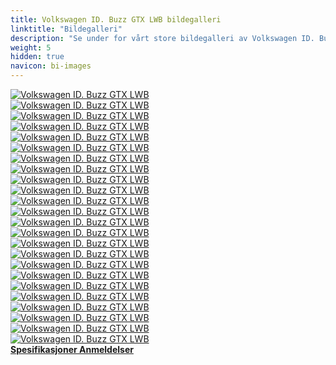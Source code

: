 ```yaml
---
title: Volkswagen ID. Buzz GTX LWB bildegalleri
linktitle: "Bildegalleri"
description: "Se under for vårt store bildegalleri av Volkswagen ID. Buzz GTX LWB. Klikk på bildene for høyoppløselige versjoner."
weight: 5
hidden: true
navicon: bi-images
---
```

<!-- markdownlint-disable MD033 -->
<div class="row" id ="my-gallery">
	<div class="pswp-grid-item col-6 col-md-4">
		<a href="https://media.evkx.net/multimedia/models/volkswagen/id._buzz/id._buzz_gtx_lwb/exterior_1.jpg"
data-pswp-src="https://media.evkx.net/multimedia/models/volkswagen/id._buzz/id._buzz_gtx_lwb/exterior_1.jpg"
data-pswp-width="3000"
data-pswp-height="1999" 
target="_blank">
			<img src="https://media.evkx.net/multimedia/models/volkswagen/id._buzz/id._buzz_gtx_lwb/exterior_1_xst.jpg" alt="Volkswagen ID. Buzz GTX LWB" class="img-fluid " />
		</a>
	</div>
	<div class="pswp-grid-item col-6 col-md-4">
		<a href="https://media.evkx.net/multimedia/models/volkswagen/id._buzz/id._buzz_gtx_lwb/exterior_2.jpg"
data-pswp-src="https://media.evkx.net/multimedia/models/volkswagen/id._buzz/id._buzz_gtx_lwb/exterior_2.jpg"
data-pswp-width="3000"
data-pswp-height="1999" 
target="_blank">
			<img src="https://media.evkx.net/multimedia/models/volkswagen/id._buzz/id._buzz_gtx_lwb/exterior_2_xst.jpg" alt="Volkswagen ID. Buzz GTX LWB" class="img-fluid " />
		</a>
	</div>
	<div class="pswp-grid-item col-6 col-md-4">
		<a href="https://media.evkx.net/multimedia/models/volkswagen/id._buzz/id._buzz_gtx_lwb/exterior_3.jpg"
data-pswp-src="https://media.evkx.net/multimedia/models/volkswagen/id._buzz/id._buzz_gtx_lwb/exterior_3.jpg"
data-pswp-width="3000"
data-pswp-height="1999" 
target="_blank">
			<img src="https://media.evkx.net/multimedia/models/volkswagen/id._buzz/id._buzz_gtx_lwb/exterior_3_xst.jpg" alt="Volkswagen ID. Buzz GTX LWB" class="img-fluid " />
		</a>
	</div>
	<div class="pswp-grid-item col-6 col-md-4">
		<a href="https://media.evkx.net/multimedia/models/volkswagen/id._buzz/id._buzz_gtx_lwb/exterior_4.jpg"
data-pswp-src="https://media.evkx.net/multimedia/models/volkswagen/id._buzz/id._buzz_gtx_lwb/exterior_4.jpg"
data-pswp-width="3000"
data-pswp-height="1999" 
target="_blank">
			<img src="https://media.evkx.net/multimedia/models/volkswagen/id._buzz/id._buzz_gtx_lwb/exterior_4_xst.jpg" alt="Volkswagen ID. Buzz GTX LWB" class="img-fluid " />
		</a>
	</div>
	<div class="pswp-grid-item col-6 col-md-4">
		<a href="https://media.evkx.net/multimedia/models/volkswagen/id._buzz/id._buzz_gtx_lwb/exterior_5.jpg"
data-pswp-src="https://media.evkx.net/multimedia/models/volkswagen/id._buzz/id._buzz_gtx_lwb/exterior_5.jpg"
data-pswp-width="3000"
data-pswp-height="2000" 
target="_blank">
			<img src="https://media.evkx.net/multimedia/models/volkswagen/id._buzz/id._buzz_gtx_lwb/exterior_5_xst.jpg" alt="Volkswagen ID. Buzz GTX LWB" class="img-fluid " />
		</a>
	</div>
	<div class="pswp-grid-item col-6 col-md-4">
		<a href="https://media.evkx.net/multimedia/models/volkswagen/id._buzz/id._buzz_gtx_lwb/exterior_6.jpg"
data-pswp-src="https://media.evkx.net/multimedia/models/volkswagen/id._buzz/id._buzz_gtx_lwb/exterior_6.jpg"
data-pswp-width="3000"
data-pswp-height="2000" 
target="_blank">
			<img src="https://media.evkx.net/multimedia/models/volkswagen/id._buzz/id._buzz_gtx_lwb/exterior_6_xst.jpg" alt="Volkswagen ID. Buzz GTX LWB" class="img-fluid " />
		</a>
	</div>
	<div class="pswp-grid-item col-6 col-md-4">
		<a href="https://media.evkx.net/multimedia/models/volkswagen/id._buzz/id._buzz_gtx_lwb/frontseats_1.jpg"
data-pswp-src="https://media.evkx.net/multimedia/models/volkswagen/id._buzz/id._buzz_gtx_lwb/frontseats_1.jpg"
data-pswp-width="3000"
data-pswp-height="2010" 
target="_blank">
			<img src="https://media.evkx.net/multimedia/models/volkswagen/id._buzz/id._buzz_gtx_lwb/frontseats_1_xst.jpg" alt="Volkswagen ID. Buzz GTX LWB" class="img-fluid " />
		</a>
	</div>
	<div class="pswp-grid-item col-6 col-md-4">
		<a href="https://media.evkx.net/multimedia/models/volkswagen/id._buzz/id._buzz_gtx_lwb/frontseats_2.jpg"
data-pswp-src="https://media.evkx.net/multimedia/models/volkswagen/id._buzz/id._buzz_gtx_lwb/frontseats_2.jpg"
data-pswp-width="3000"
data-pswp-height="2010" 
target="_blank">
			<img src="https://media.evkx.net/multimedia/models/volkswagen/id._buzz/id._buzz_gtx_lwb/frontseats_2_xst.jpg" alt="Volkswagen ID. Buzz GTX LWB" class="img-fluid " />
		</a>
	</div>
	<div class="pswp-grid-item col-6 col-md-4">
		<a href="https://media.evkx.net/multimedia/models/volkswagen/id._buzz/id._buzz_gtx_lwb/frontseats_3.jpg"
data-pswp-src="https://media.evkx.net/multimedia/models/volkswagen/id._buzz/id._buzz_gtx_lwb/frontseats_3.jpg"
data-pswp-width="3000"
data-pswp-height="2000" 
target="_blank">
			<img src="https://media.evkx.net/multimedia/models/volkswagen/id._buzz/id._buzz_gtx_lwb/frontseats_3_xst.jpg" alt="Volkswagen ID. Buzz GTX LWB" class="img-fluid " />
		</a>
	</div>
	<div class="pswp-grid-item col-6 col-md-4">
		<a href="https://media.evkx.net/multimedia/models/volkswagen/id._buzz/id._buzz_gtx_lwb/headlights_1.jpg"
data-pswp-src="https://media.evkx.net/multimedia/models/volkswagen/id._buzz/id._buzz_gtx_lwb/headlights_1.jpg"
data-pswp-width="3000"
data-pswp-height="2000" 
target="_blank">
			<img src="https://media.evkx.net/multimedia/models/volkswagen/id._buzz/id._buzz_gtx_lwb/headlights_1_xst.jpg" alt="Volkswagen ID. Buzz GTX LWB" class="img-fluid " />
		</a>
	</div>
	<div class="pswp-grid-item col-6 col-md-4">
		<a href="https://media.evkx.net/multimedia/models/volkswagen/id._buzz/id._buzz_gtx_lwb/main_1.jpg"
data-pswp-src="https://media.evkx.net/multimedia/models/volkswagen/id._buzz/id._buzz_gtx_lwb/main_1.jpg"
data-pswp-width="3000"
data-pswp-height="1999" 
target="_blank">
			<img src="https://media.evkx.net/multimedia/models/volkswagen/id._buzz/id._buzz_gtx_lwb/main_1_xst.jpg" alt="Volkswagen ID. Buzz GTX LWB" class="img-fluid " />
		</a>
	</div>
	<div class="pswp-grid-item col-6 col-md-4">
		<a href="https://media.evkx.net/multimedia/models/volkswagen/id._buzz/id._buzz_gtx_lwb/screens_1.jpg"
data-pswp-src="https://media.evkx.net/multimedia/models/volkswagen/id._buzz/id._buzz_gtx_lwb/screens_1.jpg"
data-pswp-width="3000"
data-pswp-height="2000" 
target="_blank">
			<img src="https://media.evkx.net/multimedia/models/volkswagen/id._buzz/id._buzz_gtx_lwb/screens_1_xst.jpg" alt="Volkswagen ID. Buzz GTX LWB" class="img-fluid " />
		</a>
	</div>
	<div class="pswp-grid-item col-6 col-md-4">
		<a href="https://media.evkx.net/multimedia/models/volkswagen/id._buzz/id._buzz_gtx_lwb/screens_2.jpg"
data-pswp-src="https://media.evkx.net/multimedia/models/volkswagen/id._buzz/id._buzz_gtx_lwb/screens_2.jpg"
data-pswp-width="3000"
data-pswp-height="2000" 
target="_blank">
			<img src="https://media.evkx.net/multimedia/models/volkswagen/id._buzz/id._buzz_gtx_lwb/screens_2_xst.jpg" alt="Volkswagen ID. Buzz GTX LWB" class="img-fluid " />
		</a>
	</div>
	<div class="pswp-grid-item col-6 col-md-4">
		<a href="https://media.evkx.net/multimedia/models/volkswagen/id._buzz/id._buzz_gtx_lwb/screens_3.jpg"
data-pswp-src="https://media.evkx.net/multimedia/models/volkswagen/id._buzz/id._buzz_gtx_lwb/screens_3.jpg"
data-pswp-width="3000"
data-pswp-height="2000" 
target="_blank">
			<img src="https://media.evkx.net/multimedia/models/volkswagen/id._buzz/id._buzz_gtx_lwb/screens_3_xst.jpg" alt="Volkswagen ID. Buzz GTX LWB" class="img-fluid " />
		</a>
	</div>
	<div class="pswp-grid-item col-6 col-md-4">
		<a href="https://media.evkx.net/multimedia/models/volkswagen/id._buzz/id._buzz_gtx_lwb/screens_4.jpg"
data-pswp-src="https://media.evkx.net/multimedia/models/volkswagen/id._buzz/id._buzz_gtx_lwb/screens_4.jpg"
data-pswp-width="3000"
data-pswp-height="1999" 
target="_blank">
			<img src="https://media.evkx.net/multimedia/models/volkswagen/id._buzz/id._buzz_gtx_lwb/screens_4_xst.jpg" alt="Volkswagen ID. Buzz GTX LWB" class="img-fluid " />
		</a>
	</div>
	<div class="pswp-grid-item col-6 col-md-4">
		<a href="https://media.evkx.net/multimedia/models/volkswagen/id._buzz/id._buzz_gtx_lwb/secondrowseats_1.jpg"
data-pswp-src="https://media.evkx.net/multimedia/models/volkswagen/id._buzz/id._buzz_gtx_lwb/secondrowseats_1.jpg"
data-pswp-width="3000"
data-pswp-height="2000" 
target="_blank">
			<img src="https://media.evkx.net/multimedia/models/volkswagen/id._buzz/id._buzz_gtx_lwb/secondrowseats_1_xst.jpg" alt="Volkswagen ID. Buzz GTX LWB" class="img-fluid " />
		</a>
	</div>
	<div class="pswp-grid-item col-6 col-md-4">
		<a href="https://media.evkx.net/multimedia/models/volkswagen/id._buzz/id._buzz_gtx_lwb/secondrowseats_2.jpg"
data-pswp-src="https://media.evkx.net/multimedia/models/volkswagen/id._buzz/id._buzz_gtx_lwb/secondrowseats_2.jpg"
data-pswp-width="3000"
data-pswp-height="2000" 
target="_blank">
			<img src="https://media.evkx.net/multimedia/models/volkswagen/id._buzz/id._buzz_gtx_lwb/secondrowseats_2_xst.jpg" alt="Volkswagen ID. Buzz GTX LWB" class="img-fluid " />
		</a>
	</div>
	<div class="pswp-grid-item col-6 col-md-4">
		<a href="https://media.evkx.net/multimedia/models/volkswagen/id._buzz/id._buzz_gtx_lwb/secondrowseats_3.jpg"
data-pswp-src="https://media.evkx.net/multimedia/models/volkswagen/id._buzz/id._buzz_gtx_lwb/secondrowseats_3.jpg"
data-pswp-width="3000"
data-pswp-height="2000" 
target="_blank">
			<img src="https://media.evkx.net/multimedia/models/volkswagen/id._buzz/id._buzz_gtx_lwb/secondrowseats_3_xst.jpg" alt="Volkswagen ID. Buzz GTX LWB" class="img-fluid " />
		</a>
	</div>
	<div class="pswp-grid-item col-6 col-md-4">
		<a href="https://media.evkx.net/multimedia/models/volkswagen/id._buzz/id._buzz_gtx_lwb/secondrowseats_4.jpg"
data-pswp-src="https://media.evkx.net/multimedia/models/volkswagen/id._buzz/id._buzz_gtx_lwb/secondrowseats_4.jpg"
data-pswp-width="3000"
data-pswp-height="2000" 
target="_blank">
			<img src="https://media.evkx.net/multimedia/models/volkswagen/id._buzz/id._buzz_gtx_lwb/secondrowseats_4_xst.jpg" alt="Volkswagen ID. Buzz GTX LWB" class="img-fluid " />
		</a>
	</div>
	<div class="pswp-grid-item col-6 col-md-4">
		<a href="https://media.evkx.net/multimedia/models/volkswagen/id._buzz/id._buzz_gtx_lwb/secondrowseats_5.jpg"
data-pswp-src="https://media.evkx.net/multimedia/models/volkswagen/id._buzz/id._buzz_gtx_lwb/secondrowseats_5.jpg"
data-pswp-width="3000"
data-pswp-height="2000" 
target="_blank">
			<img src="https://media.evkx.net/multimedia/models/volkswagen/id._buzz/id._buzz_gtx_lwb/secondrowseats_5_xst.jpg" alt="Volkswagen ID. Buzz GTX LWB" class="img-fluid " />
		</a>
	</div>
	<div class="pswp-grid-item col-6 col-md-4">
		<a href="https://media.evkx.net/multimedia/models/volkswagen/id._buzz/id._buzz_gtx_lwb/trailerhitch_1.jpg"
data-pswp-src="https://media.evkx.net/multimedia/models/volkswagen/id._buzz/id._buzz_gtx_lwb/trailerhitch_1.jpg"
data-pswp-width="3000"
data-pswp-height="2000" 
target="_blank">
			<img src="https://media.evkx.net/multimedia/models/volkswagen/id._buzz/id._buzz_gtx_lwb/trailerhitch_1_xst.jpg" alt="Volkswagen ID. Buzz GTX LWB" class="img-fluid " />
		</a>
	</div>
	<div class="pswp-grid-item col-6 col-md-4">
		<a href="https://media.evkx.net/multimedia/models/volkswagen/id._buzz/id._buzz_gtx_lwb/trailer_1.jpg"
data-pswp-src="https://media.evkx.net/multimedia/models/volkswagen/id._buzz/id._buzz_gtx_lwb/trailer_1.jpg"
data-pswp-width="3000"
data-pswp-height="1999" 
target="_blank">
			<img src="https://media.evkx.net/multimedia/models/volkswagen/id._buzz/id._buzz_gtx_lwb/trailer_1_xst.jpg" alt="Volkswagen ID. Buzz GTX LWB" class="img-fluid " />
		</a>
	</div>
	<div class="pswp-grid-item col-6 col-md-4">
		<a href="https://media.evkx.net/multimedia/models/volkswagen/id._buzz/id._buzz_gtx_lwb/trunk_1.jpg"
data-pswp-src="https://media.evkx.net/multimedia/models/volkswagen/id._buzz/id._buzz_gtx_lwb/trunk_1.jpg"
data-pswp-width="3000"
data-pswp-height="1999" 
target="_blank">
			<img src="https://media.evkx.net/multimedia/models/volkswagen/id._buzz/id._buzz_gtx_lwb/trunk_1_xst.jpg" alt="Volkswagen ID. Buzz GTX LWB" class="img-fluid " />
		</a>
	</div>
	<div class="pswp-grid-item col-6 col-md-4">
		<a href="https://media.evkx.net/multimedia/models/volkswagen/id._buzz/id._buzz_gtx_lwb/wheels_1.jpg"
data-pswp-src="https://media.evkx.net/multimedia/models/volkswagen/id._buzz/id._buzz_gtx_lwb/wheels_1.jpg"
data-pswp-width="3000"
data-pswp-height="2000" 
target="_blank">
			<img src="https://media.evkx.net/multimedia/models/volkswagen/id._buzz/id._buzz_gtx_lwb/wheels_1_xst.jpg" alt="Volkswagen ID. Buzz GTX LWB" class="img-fluid " />
		</a>
	</div>
</div>
<script type="module">
  import PhotoSwipeLightbox from '/js/photoswipe-lightbox.esm.js';
    const lightbox = new PhotoSwipeLightbox({
       gallery: '#my-gallery',
        children: 'a',
        pswpModule: () => import('/js/photoswipe.esm.js')
    });
lightbox.init();
</script>
<div class="mt-3 mb-3">
<a href="../specifications/" class="text-decoration-none text-black">
<strong><i class="bi-arrow-left"></i> Spesifikasjoner </strong>
</a>
<a href="../reviews/" class="text-decoration-none text-black float-end">
<strong>Anmeldelser <i class="bi-arrow-right"></i></strong>
</a>
</div>
